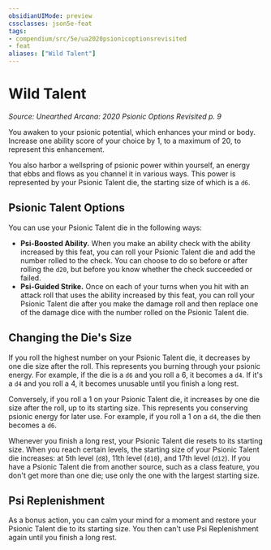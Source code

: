 ```yaml
---
obsidianUIMode: preview
cssclasses: json5e-feat
tags:
- compendium/src/5e/ua2020psionicoptionsrevisited
- feat
aliases: ["Wild Talent"]
---
```

# Wild Talent
*Source: Unearthed Arcana: 2020 Psionic Options Revisited p. 9*  

You awaken to your psionic potential, which enhances your mind or body. Increase one ability score of your choice by 1, to a maximum of 20, to represent this enhancement.

You also harbor a wellspring of psionic power within yourself, an energy that ebbs and flows as you channel it in various ways. This power is represented by your Psionic Talent die, the starting size of which is a `d6`.

## Psionic Talent Options

You can use your Psionic Talent die in the following ways:

- **Psi-Boosted Ability.** When you make an ability check with the ability increased by this feat, you can roll your Psionic Talent die and add the number rolled to the check. You can choose to do so before or after rolling the `d20`, but before you know whether the check succeeded or failed.  
- **Psi-Guided Strike.** Once on each of your turns when you hit with an attack roll that uses the ability increased by this feat, you can roll your Psionic Talent die after you make the damage roll and then replace one of the damage dice with the number rolled on the Psionic Talent die.  

## Changing the Die's Size

If you roll the highest number on your Psionic Talent die, it decreases by one die size after the roll. This represents you burning through your psionic energy. For example, if the die is a `d6` and you roll a 6, it becomes a `d4`. If it's a `d4` and you roll a 4, it becomes unusable until you finish a long rest.

Conversely, if you roll a 1 on your Psionic Talent die, it increases by one die size after the roll, up to its starting size. This represents you conserving psionic energy for later use. For example, if you roll a 1 on a `d4`, the die then becomes a `d6`.

Whenever you finish a long rest, your Psionic Talent die resets to its starting size. When you reach certain levels, the starting size of your Psionic Talent die increases: at 5th level (`d8`), 11th level (`d10`), and 17th level (`d12`). If you have a Psionic Talent die from another source, such as a class feature, you don't get more than one die; use only the one with the largest starting size.

## Psi Replenishment

As a bonus action, you can calm your mind for a moment and restore your Psionic Talent die to its starting size. You then can't use Psi Replenishment again until you finish a long rest.